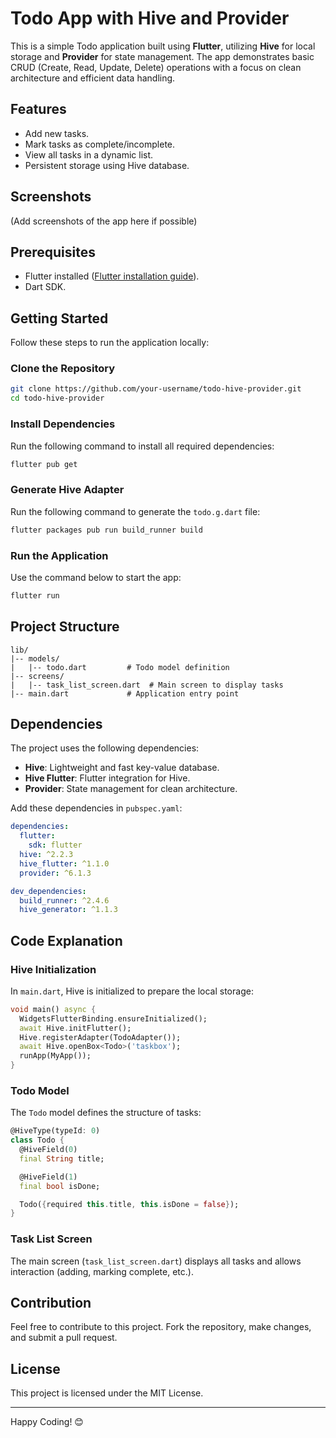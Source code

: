 # Todo App with Hive and Provider

This is a simple Todo application built using **Flutter**, utilizing **Hive** for local storage and **Provider** for state management. The app demonstrates basic CRUD (Create, Read, Update, Delete) operations with a focus on clean architecture and efficient data handling.

## Features
- Add new tasks.
- Mark tasks as complete/incomplete.
- View all tasks in a dynamic list.
- Persistent storage using Hive database.

## Screenshots
(Add screenshots of the app here if possible)

## Prerequisites
- Flutter installed ([Flutter installation guide](https://docs.flutter.dev/get-started/install)).
- Dart SDK.

## Getting Started
Follow these steps to run the application locally:

### Clone the Repository
```bash
git clone https://github.com/your-username/todo-hive-provider.git
cd todo-hive-provider
```

### Install Dependencies
Run the following command to install all required dependencies:
```bash
flutter pub get
```

### Generate Hive Adapter
Run the following command to generate the `todo.g.dart` file:
```bash
flutter packages pub run build_runner build
```

### Run the Application
Use the command below to start the app:
```bash
flutter run
```

## Project Structure
```
lib/
|-- models/
|   |-- todo.dart         # Todo model definition
|-- screens/
|   |-- task_list_screen.dart  # Main screen to display tasks
|-- main.dart             # Application entry point
```

## Dependencies
The project uses the following dependencies:
- **Hive**: Lightweight and fast key-value database.
- **Hive Flutter**: Flutter integration for Hive.
- **Provider**: State management for clean architecture.

Add these dependencies in `pubspec.yaml`:
```yaml
dependencies:
  flutter:
    sdk: flutter
  hive: ^2.2.3
  hive_flutter: ^1.1.0
  provider: ^6.1.3

dev_dependencies:
  build_runner: ^2.4.6
  hive_generator: ^1.1.3
```

## Code Explanation
### Hive Initialization
In `main.dart`, Hive is initialized to prepare the local storage:
```dart
void main() async {
  WidgetsFlutterBinding.ensureInitialized();
  await Hive.initFlutter();
  Hive.registerAdapter(TodoAdapter());
  await Hive.openBox<Todo>('taskbox');
  runApp(MyApp());
}
```
### Todo Model
The `Todo` model defines the structure of tasks:
```dart
@HiveType(typeId: 0)
class Todo {
  @HiveField(0)
  final String title;

  @HiveField(1)
  final bool isDone;

  Todo({required this.title, this.isDone = false});
}
```
### Task List Screen
The main screen (`task_list_screen.dart`) displays all tasks and allows interaction (adding, marking complete, etc.).

## Contribution
Feel free to contribute to this project. Fork the repository, make changes, and submit a pull request.

## License
This project is licensed under the MIT License.

---
Happy Coding! 😊
